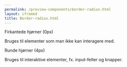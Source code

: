 ```yaml
--- 
permalink: /preview-components/border-radius.html
layout: iframed 
title: Border-radius.html
---
```

<div class="container">
    <div class="row">
        <div class="col-12 col-sm-12 col-md-6">
            <p class="h5">Firkantede hjørner (0px)</p>
            <p class="form-hint">Bruges til elementer som man ikke kan
                interagere med.</p>
            <div class="static-border-radius-example"></div>
        </div>
        <div class="col-12 col-sm-12 col-md-6">
            <p class="h5">Runde hjørner (4px)</p>
            <p class="form-hint">Bruges til interaktive elementer, fx.
                input-felter og knapper.</p>
            <div class="interactive-border-radius-example"></div>
        </div>
    </div>
</div>